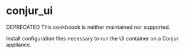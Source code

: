 # conjur_ui

DEPRECATED This cookboook is neither maintained nor supported.

Install configuration files necessary to run the UI container on a Conjur appliance.

